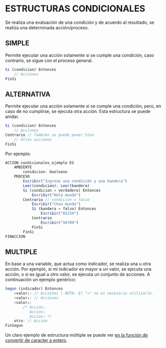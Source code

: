 # ESTRUCTURAS CONDICIONALES
Se realiza una evaluación de una condición y de acuerdo al resultado, se realiza una determinada acción/proceso.
## SIMPLE
Permite ejecutar una acción solamente si se cumple una condición, caso contrario, se sigue con el proceso general.
```js
Si (condicion) Entonces
    // Acciones
FinSi
```
## ALTERNATIVA
Permite ejecutar una acción solamente si se cumple una condición, pero, en caso de no cumplirse, se ejecuta otra acción. Esta estructura se puede anidar.
```js
Si (condicion) Entonces
    // Acciones
Contrario // También se puede poner Sino
    // Otras acciones
FinSi
```
Por ejemplo:
```js
ACCION condicionales_ejemplo ES
    AMBIENTE
        conidicion: booleano
    PROCESO
        Escribir("Ingrese una condición y una bandera")
        Leer(condicion); Leer(bandera)
        Si (condicion = verdadero) Entonces
            Escribir("Hola mundo")
        Contrario // condicion = falso
            Escribir("Chau mundo")
            Si (bandera = falso) Entonces
                Escribir("01234")
            Contrario
                Escribir("56789")
            FinSi
        FinSi
FINACCION
```
## MULTIPLE
En base a una variable, que actua como indicador, se realiza una u otra acción. Por ejemplo, si mi indicador es mayor a un valor, se ejecuta una acción, o si es igual a otro valor, se ejecuta un conjunto de acciones. A continuación un ejemplo genérico:
```js
Segun (indicador) Entonces
    =valor₁: // Acciones | NOTA: El "=" no es necesario utilizarlo.
    >valor₂: // Acciones
    <valor₃:
        /* Accion₁
           Accion₂ 
           Accion₃ */
    otro: // Acción
FinSegun
```
Un claro ejemplo de estructura múltiple se puede ver [en la función de convertir de caracter a entero](https://github.com/511NetworkAuthenticationRequired/Algoritmo-y-Estructuras-de-Datos-2023/blob/main/Sintaxis%20del%20pseudocodigo/%5BINCOMPLETO%5D%20Esqueletos_Frecuentes.md#convertir-caracter-a-entero).
